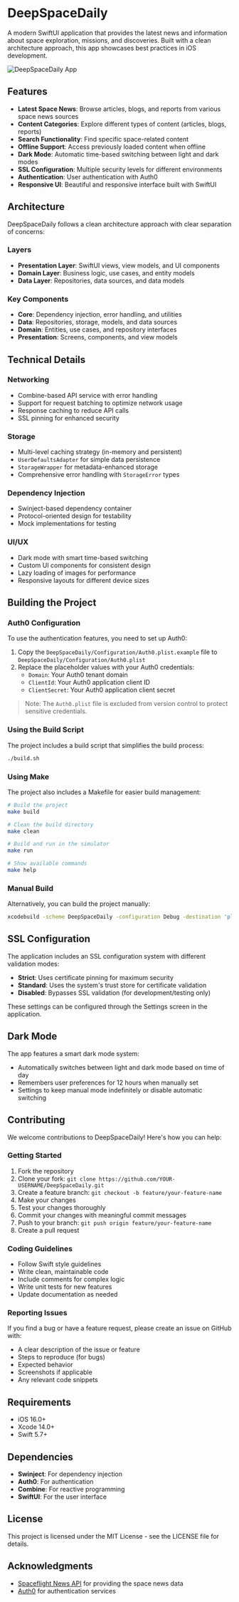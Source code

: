 # DeepSpaceDaily

A modern SwiftUI application that provides the latest news and information about space exploration, missions, and discoveries. Built with a clean architecture approach, this app showcases best practices in iOS development.

![DeepSpaceDaily App](https://github.com/jekdev-ios/DeepSpaceDaily/raw/main/screenshots/app_preview.png)

## Features

- **Latest Space News**: Browse articles, blogs, and reports from various space news sources
- **Content Categories**: Explore different types of content (articles, blogs, reports)
- **Search Functionality**: Find specific space-related content
- **Offline Support**: Access previously loaded content when offline
- **Dark Mode**: Automatic time-based switching between light and dark modes
- **SSL Configuration**: Multiple security levels for different environments
- **Authentication**: User authentication with Auth0
- **Responsive UI**: Beautiful and responsive interface built with SwiftUI

## Architecture

DeepSpaceDaily follows a clean architecture approach with clear separation of concerns:

### Layers

- **Presentation Layer**: SwiftUI views, view models, and UI components
- **Domain Layer**: Business logic, use cases, and entity models
- **Data Layer**: Repositories, data sources, and data models

### Key Components

- **Core**: Dependency injection, error handling, and utilities
- **Data**: Repositories, storage, models, and data sources
- **Domain**: Entities, use cases, and repository interfaces
- **Presentation**: Screens, components, and view models

## Technical Details

### Networking

- Combine-based API service with error handling
- Support for request batching to optimize network usage
- Response caching to reduce API calls
- SSL pinning for enhanced security

### Storage

- Multi-level caching strategy (in-memory and persistent)
- `UserDefaultsAdapter` for simple data persistence
- `StorageWrapper` for metadata-enhanced storage
- Comprehensive error handling with `StorageError` types

### Dependency Injection

- Swinject-based dependency container
- Protocol-oriented design for testability
- Mock implementations for testing

### UI/UX

- Dark mode with smart time-based switching
- Custom UI components for consistent design
- Lazy loading of images for performance
- Responsive layouts for different device sizes

## Building the Project

### Auth0 Configuration

To use the authentication features, you need to set up Auth0:

1. Copy the `DeepSpaceDaily/Configuration/Auth0.plist.example` file to `DeepSpaceDaily/Configuration/Auth0.plist`
2. Replace the placeholder values with your Auth0 credentials:
   - `Domain`: Your Auth0 tenant domain
   - `ClientId`: Your Auth0 application client ID
   - `ClientSecret`: Your Auth0 application client secret

> Note: The `Auth0.plist` file is excluded from version control to protect sensitive credentials.

### Using the Build Script

The project includes a build script that simplifies the build process:

```bash
./build.sh
```

### Using Make

The project also includes a Makefile for easier build management:

```bash
# Build the project
make build

# Clean the build directory
make clean

# Build and run in the simulator
make run

# Show available commands
make help
```

### Manual Build

Alternatively, you can build the project manually:

```bash
xcodebuild -scheme DeepSpaceDaily -configuration Debug -destination 'platform=iOS Simulator,name=iPhone 15' -verbose
```

## SSL Configuration

The application includes an SSL configuration system with different validation modes:

- **Strict**: Uses certificate pinning for maximum security
- **Standard**: Uses the system's trust store for certificate validation
- **Disabled**: Bypasses SSL validation (for development/testing only)

These settings can be configured through the Settings screen in the application.

## Dark Mode

The app features a smart dark mode system:

- Automatically switches between light and dark mode based on time of day
- Remembers user preferences for 12 hours when manually set
- Settings to keep manual mode indefinitely or disable automatic switching

## Contributing

We welcome contributions to DeepSpaceDaily! Here's how you can help:

### Getting Started

1. Fork the repository
2. Clone your fork: `git clone https://github.com/YOUR-USERNAME/DeepSpaceDaily.git`
3. Create a feature branch: `git checkout -b feature/your-feature-name`
4. Make your changes
5. Test your changes thoroughly
6. Commit your changes with meaningful commit messages
7. Push to your branch: `git push origin feature/your-feature-name`
8. Create a pull request

### Coding Guidelines

- Follow Swift style guidelines
- Write clean, maintainable code
- Include comments for complex logic
- Write unit tests for new features
- Update documentation as needed

### Reporting Issues

If you find a bug or have a feature request, please create an issue on GitHub with:

- A clear description of the issue or feature
- Steps to reproduce (for bugs)
- Expected behavior
- Screenshots if applicable
- Any relevant code snippets

## Requirements

- iOS 16.0+
- Xcode 14.0+
- Swift 5.7+

## Dependencies

- **Swinject**: For dependency injection
- **Auth0**: For authentication
- **Combine**: For reactive programming
- **SwiftUI**: For the user interface

## License

This project is licensed under the MIT License - see the LICENSE file for details.

## Acknowledgments

- [Spaceflight News API](https://spaceflightnewsapi.net/) for providing the space news data
- [Auth0](https://auth0.com/) for authentication services 